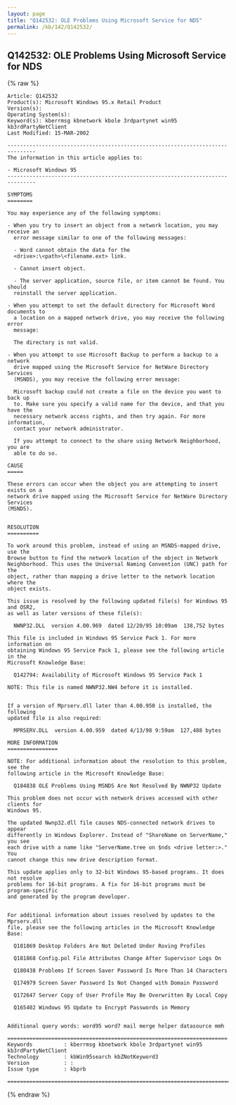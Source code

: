 ```yaml
---
layout: page
title: "Q142532: OLE Problems Using Microsoft Service for NDS"
permalink: /kb/142/Q142532/
---
```


## Q142532: OLE Problems Using Microsoft Service for NDS

{% raw %}

	Article: Q142532
	Product(s): Microsoft Windows 95.x Retail Product
	Version(s): 
	Operating System(s): 
	Keyword(s): kberrmsg kbnetwork kbole 3rdpartynet win95 kb3rdPartyNetClient
	Last Modified: 15-MAR-2002
	
	-------------------------------------------------------------------------------
	The information in this article applies to:
	
	- Microsoft Windows 95 
	-------------------------------------------------------------------------------
	
	SYMPTOMS
	========
	
	You may experience any of the following symptoms:
	
	- When you try to insert an object from a network location, you may receive an
	  error message similar to one of the following messages:
	
	  - Word cannot obtain the data for the
	  <drive>:\<path>\<filename.ext> link.
	
	  - Cannot insert object.
	
	  - The server application, source file, or item cannot be found. You should
	  reinstall the server application.
	
	- When you attempt to set the default directory for Microsoft Word documents to
	  a location on a mapped network drive, you may receive the following error
	  message:
	
	  The directory is not valid.
	
	- When you attempt to use Microsoft Backup to perform a backup to a network
	  drive mapped using the Microsoft Service for NetWare Directory Services
	  (MSNDS), you may receive the following error message:
	
	  Microsoft backup could not create a file on the device you want to back up
	  to. Make sure you specify a valid name for the device, and that you have the
	  necessary network access rights, and then try again. For more information,
	  contact your network administrator.
	
	  If you attempt to connect to the share using Network Neighborhood, you are
	  able to do so.
	
	CAUSE
	=====
	
	These errors can occur when the object you are attempting to insert exists on a
	network drive mapped using the Microsoft Service for NetWare Directory Services
	(MSNDS).
	
	
	RESOLUTION
	==========
	
	To work around this problem, instead of using an MSNDS-mapped drive, use the
	Browse button to find the network location of the object in Network
	Neighborhood. This uses the Universal Naming Convention (UNC) path for the
	object, rather than mapping a drive letter to the network location where the
	object exists.
	
	This issue is resolved by the following updated file(s) for Windows 95 and OSR2,
	as well as later versions of these file(s):
	
	  NWNP32.DLL  version 4.00.969  dated 12/20/95 10:09am  138,752 bytes
	
	This file is included in Windows 95 Service Pack 1. For more information on
	obtaining Windows 95 Service Pack 1, please see the following article in the
	Microsoft Knowledge Base:
	
	  Q142794: Availability of Microsoft Windows 95 Service Pack 1
	
	NOTE: This file is named NWNP32.NW4 before it is installed.
	
	
	If a version of Mprserv.dll later than 4.00.950 is installed, the following
	updated file is also required:
	
	  MPRSERV.DLL  version 4.00.959  dated 4/13/98 9:59am  127,488 bytes
	
	MORE INFORMATION
	================
	
	NOTE: For additional information about the resolution to this problem, see the
	following article in the Microsoft Knowledge Base:
	
	  Q184838 OLE Problems Using MSNDS Are Not Resolved By NWNP32 Update
	
	This problem does not occur with network drives accessed with other clients for
	Windows 95.
	
	The updated Nwnp32.dll file causes NDS-connected network drives to appear
	differently in Windows Explorer. Instead of "ShareName on ServerName," you see
	each drive with a name like "ServerName.tree on $nds <drive letter:>." You
	cannot change this new drive description format.
	
	This update applies only to 32-bit Windows 95-based programs. It does not resolve
	problems for 16-bit programs. A fix for 16-bit programs must be program-specific
	and generated by the program developer.
	
	
	For additional information about issues resolved by updates to the Mprserv.dll
	file, please see the following articles in the Microsoft Knowledge Base:
	
	  Q181869 Desktop Folders Are Not Deleted Under Roving Profiles
	
	  Q181868 Config.pol File Attributes Change After Supervisor Logs On
	
	  Q180438 Problems If Screen Saver Password Is More Than 14 Characters
	
	  Q174979 Screen Saver Password Is Not Changed with Domain Password
	
	  Q172647 Server Copy of User Profile May Be Overwritten By Local Copy
	
	  Q165402 Windows 95 Update to Encrypt Passwords in Memory
	
	
	Additional query words: word95 word7 mail merge helper datasource mmh
	
	======================================================================
	Keywords          : kberrmsg kbnetwork kbole 3rdpartynet win95 kb3rdPartyNetClient 
	Technology        : kbWin95search kbZNotKeyword3
	Version           : :
	Issue type        : kbprb
	
	=============================================================================
	

{% endraw %}
